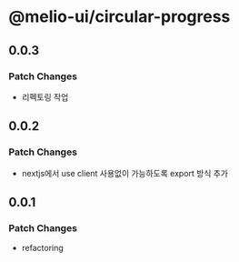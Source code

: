 # @melio-ui/circular-progress

## 0.0.3

### Patch Changes

- 리펙토링 작업

## 0.0.2

### Patch Changes

- nextjs에서 use client 사용없이 가능하도록 export 방식 추가

## 0.0.1

### Patch Changes

- refactoring
